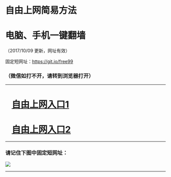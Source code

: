 ﻿# 自由上网简易方法

# 电脑、手机一键翻墙

（2017/10/09 更新，网址有效）

固定短网址：https://git.io/free99

### （微信如打不开，请转到浏览器打开）


***





# &nbsp;&nbsp; <a href="http://ft2337424830.fwq-tz-1001.info/fwqtz01.html?t=10090011149 " target="_blank">自由上网入口1</a>
# &nbsp;&nbsp; <a href="http://ft2645020479.fwq-tz-1002.info/fwqtz02.html?t=100900130631 " target="_blank">自由上网入口2</a>
***

### 请记住下图中固定短网址：

<img src="https://s3-us-west-2.amazonaws.com/fwq-1001/yjfq-20170905okok.png" /> 


***

